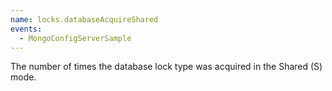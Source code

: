 ```yaml
---
name: locks.databaseAcquireShared
events:
  - MongoConfigServerSample
---
```


The number of times the database lock type was acquired in the Shared (S) mode.